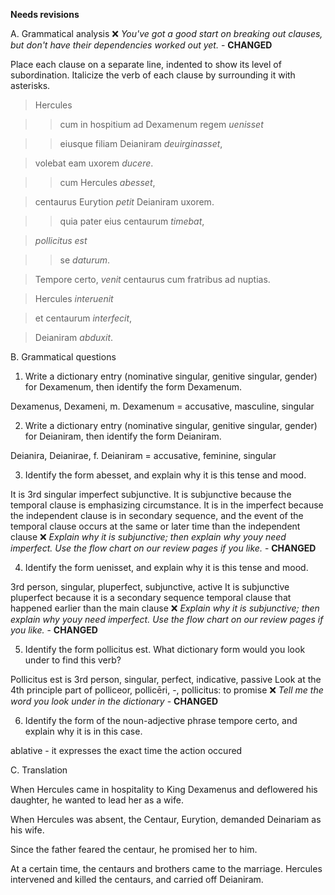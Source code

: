 **Needs revisions**

A. Grammatical analysis ❌ *You've got a good start on breaking out clauses, but don't have their dependencies worked out yet.* - **CHANGED**

Place each clause on a separate line, indented to show its level of subordination. Italicize the verb of each clause by surrounding it with asterisks.

>Hercules 

>> cum in hospitium ad Dexamenum regem *uenisset*

>> eiusque filiam Deianiram *deuirginasset*,

> volebat eam uxorem *ducere*.

>> cum Hercules *abesset*, 

> centaurus Eurytion *petit* Deianiram uxorem.

>> quia pater eius centaurum *timebat*,

> *pollicitus est* 

>> se *daturum*.

> Tempore certo, *venit* centaurus cum fratribus ad nuptias.

> Hercules *interuenit* 

> et centaurum *interfecit*,

> Deianiram *abduxit*.

B. Grammatical questions

1. Write a dictionary entry (nominative singular, genitive singular, gender) for Dexamenum, then identify the form Dexamenum.

Dexamenus, Dexameni, m. 
Dexamenum = accusative, masculine, singular

2. Write a dictionary entry (nominative singular, genitive singular, gender) for Deianiram, then identify the form Deianiram.

Deianira, Deianirae, f. 
Deianiram = accusative, feminine, singular

3. Identify the form abesset, and explain why it is this tense and mood. 

It is 3rd singular imperfect subjunctive. It is subjunctive because the temporal clause is emphasizing circumstance. It is in the imperfect because the independent clause is in secondary sequence, and the event of the temporal clause occurs at the same or later time than the independent clause ❌ *Explain why it is subjunctive; then explain why youy need imperfect. Use the flow chart on our review pages if you like.* - **CHANGED**

4. Identify the form uenisset, and explain why it is this tense and mood.

3rd person, singular, pluperfect, subjunctive, active
It is subjunctive pluperfect because it is a secondary sequence temporal clause that happened earlier than the main clause ❌ *Explain why it is subjunctive; then explain why youy need imperfect. Use the flow chart on our review pages if you like.* - **CHANGED**

5. Identify the form pollicitus est. What dictionary form would you look under to find this verb?

Pollicitus est is 3rd person, singular, perfect, indicative, passive
Look at the 4th principle part of polliceor, pollicēri, -, pollicitus: to promise ❌ *Tell me the word you look under in the dictionary* - **CHANGED**

6. Identify the form of the noun-adjective phrase tempore certo, and explain why it is in this case.

ablative - it expresses the exact time the action occured

C. Translation

When Hercules came in hospitality to King Dexamenus and deflowered his daughter, he wanted to lead her as a wife.

When Hercules was absent, the Centaur, Eurytion, demanded Deinariam as his wife. 

Since the father feared the centaur, he promised her to him. 

At a certain time, the centaurs and brothers came to the marriage. Hercules intervened and killed the centaurs, and carried off Deianiram.

